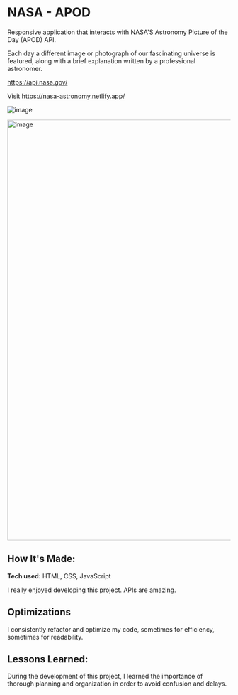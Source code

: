 # NASA - APOD
Responsive application that interacts with NASA'S Astronomy Picture of the Day (APOD) API.

Each day a different image or photograph of our fascinating universe is featured, along with a brief explanation written by a professional astronomer.

https://api.nasa.gov/

Visit https://nasa-astronomy.netlify.app/

![image](https://user-images.githubusercontent.com/103281038/234433459-66181b4a-2521-4227-9389-5ac442d16b9d.png)

<img width="947" alt="image" src="https://user-images.githubusercontent.com/103281038/234433455-4bbd3ecf-9c81-4de9-8913-438e0a562db4.png">

## How It's Made:

**Tech used:** HTML, CSS, JavaScript

I really enjoyed developing this project. APIs are amazing.

## Optimizations

I consistently refactor and optimize my code, sometimes for efficiency, sometimes for readability.

## Lessons Learned:

During the development of this project, I learned the importance of thorough planning and organization in order to avoid confusion and delays.

